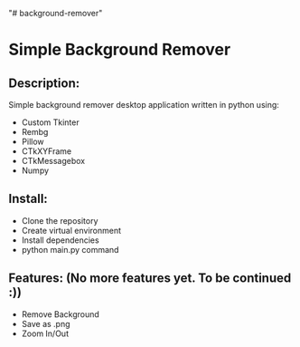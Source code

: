 "# background-remover" 
# Simple Background Remover 
## Description: 
Simple background remover desktop application written in python using:
- Custom Tkinter
- Rembg
- Pillow
- CTkXYFrame
- CTkMessagebox
- Numpy
## Install:
- Clone the repository
- Create virtual environment
- Install dependencies
- python main.py command
## Features: (No more features yet. To be continued :))
- Remove Background
- Save as .png
- Zoom In/Out
